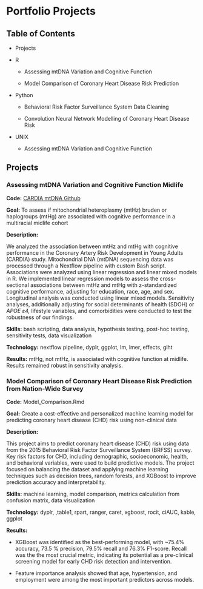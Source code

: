 # Portfolio Projects

## Table of Contents

-   Projects

-   R

    -   Assessing mtDNA Variation and Cognitive Function

    -   Model Comparison of Coronary Heart Disease Risk Prediction

-   Python

    -   Behavioral Risk Factor Surveillance System Data Cleaning

    -   Convolution Neural Network Modelling of Coronary Heart Disease Risk

-   UNIX

    -   Assessing mtDNA Variation and Cognitive Function

## Projects

### Assessing mtDNA Variation and Cognitive Function Midlife

**Code:** [CARDIA mtDNA Github](https://github.com/AndrewsLabUCSF/mtDNAhtz_CARDIA)

**Goal:** To assess if mitochondrial heteroplasmy (mtHz) bruden or haplogroups (mtHg) are associated with cognitive performance in a multiracial midlife cohort

**Description:**

We analyzed the association between mtHz and mtHg with cognitive performance in the Coronary Artery Risk Development in Young Adults (CARDIA) study. Mitochondrial DNA (mtDNA) sequencing data was processed through a Nextflow pipeline with custom Bash script. Associations were analyzed using linear regression and linear mixed models in R. We implemented linear regression models to assess the cross-sectional associations between mtHz and mtHg with z-standardized cognitive performance, adjusting for education, race, age, and sex. Longitudinal analysis was conducted using linear mixed models. Sensitivity analyses, additionally adjusting for social determinants of health (SDOH) or *APOE ε4,* lifestyle variables, and comorbidities were conducted to test the robustness of our findings.

**Skills:** bash scripting, data analysis, hypothesis testing, post-hoc testing, sensitivity tests, data visualization

**Technology:** nextflow pipeline, dyplr, ggplot, lm, lmer, effects, glht

**Results:** mtHg, not mtHz, is associated with cognitive function at midlife. Results remained robust in sensitivity analysis.

### Model Comparison of Coronary Heart Disease Risk Prediction from Nation-Wide Survey

**Code:** Model_Comparison.Rmd

**Goal:** Create a cost-effective and personalized machine learning model for predicting coronary heart disease (CHD) risk using non-clinical data

**Description:**

This project aims to predict coronary heart disease (CHD) risk using data from the 2015 Behavioral Risk Factor Surveillance System (BRFSS) survey. Key risk factors for CHD, including demographic, socioeconomic, health, and behavioral variables, were used to build predictive models. The project focused on balancing the dataset and applying machine learning techniques such as decision trees, random forests, and XGBoost to improve prediction accuracy and interpretability.

**Skills:** machine learning, model comparison, metrics calculation from confusion matrix, data visualization

**Technology:** dyplr, ,table1, rpart, ranger, caret, xgboost, rocit, ciAUC, kable, ggplot

**Results:**

-   XGBoost was identified as the best-performing model, with \~75.4% accuracy, 73.5 % precision, 79.5% recall and 76.3% F1-score. Recall was the the most crucial metric, indicating its potential as a pre-clinical screening model for early CHD risk detection and intervention.

-   Feature importance analysis showed that age, hypertension, and employment were among the most important predictors across models.

